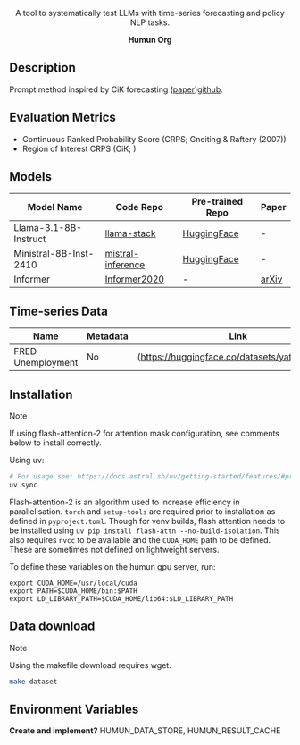 <div align="center">

A tool to systematically test LLMs with time-series forecasting and policy NLP tasks.  

**Humun Org**
</div>

## Description

Prompt method inspired by CiK forecasting ([paper](https://arxiv.org/abs/2410.18959))[github](https://github.com/ServiceNow/context-is-key-forecasting/blob/main/cik_benchmark/baselines/direct_prompt.py).

## Evaluation Metrics

* Continuous Ranked Probability Score (CRPS; Gneiting & Raftery (2007))
* Region of Interest CRPS (CiK; )

## Models

| Model Name | Code Repo | Pre-trained Repo | Paper |
| - | - | - | - |
| Llama-3.1-8B-Instruct | [llama-stack](https://github.com/meta-llama/llama-stack) | [HuggingFace](https://huggingface.co/meta-llama/Llama-3.1-8B-Instruct)  | - | 
| Ministral-8B-Inst-2410 | [mistral-inference](https://github.com/mistralai/mistral-inference) | [HuggingFace](https://huggingface.co/mistralai/Ministral-8B-Instruct-2410) | - |
| Informer | [Informer2020](https://github.com/zhouhaoyi/Informer2020) | - | [arXiv](https://arxiv.org/abs/2012.07436) |  

## Time-series Data

| Name | Metadata | Link |
| - | - | - |
| FRED Unemployment | No | (https://huggingface.co/datasets/yatsbm/FRED) |


## Installation
> [!Note]
> If using flash-attention-2 for attention mask configuration, see comments below to install correctly. 

Using uv:
```bash
# For usage see: https://docs.astral.sh/uv/getting-started/features/#projects
uv sync 
```

Flash-attention-2 is an algorithm used to increase efficiency in parallelisation. `torch` and `setup-tools` are required prior to installation as defined in `pyproject.toml`. Though for venv builds, flash attention needs to be installed using `uv pip install flash-attn --no-build-isolation`. This also requires `nvcc` to be available and the `CUDA_HOME` path to be defined. These are sometimes not defined on lightweight servers. 

To define these variables on the humun gpu server, run:
```
export CUDA_HOME=/usr/local/cuda
export PATH=$CUDA_HOME/bin:$PATH
export LD_LIBRARY_PATH=$CUDA_HOME/lib64:$LD_LIBRARY_PATH
```

## Data download
> [!Note]
> Using the makefile download requires wget. 

```bash
make dataset
```

## Environment Variables 

**Create and implement?**
HUMUN_DATA_STORE, HUMUN_RESULT_CACHE  


